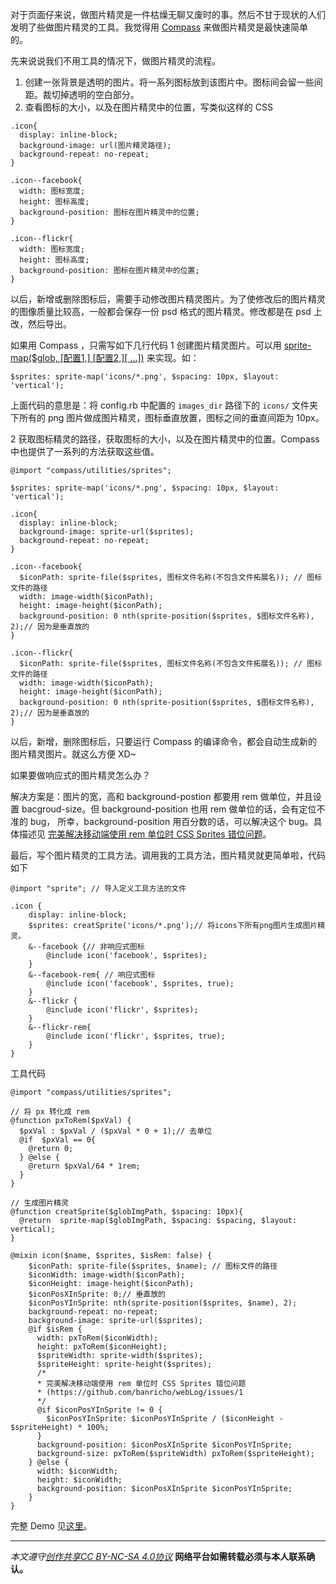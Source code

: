 对于页面仔来说，做图片精灵是一件枯燥无聊又废时的事。然后不甘于现状的人们发明了些做图片精灵的工具。我觉得用 [Compass](http://compass-style.org/) 来做图片精灵是最快速简单的。

先来说说我们不用工具的情况下，做图片精灵的流程。
1. 创建一张背景是透明的图片。将一系列图标放到该图片中。图标间会留一些间距。裁切掉透明的空白部分。
2. 查看图标的大小，以及在图片精灵中的位置，写类似这样的 CSS

```
.icon{
  display: inline-block;
  background-image: url(图片精灵路径);
  background-repeat: no-repeat;
}

.icon--facebook{
  width: 图标宽度;
  height: 图标高度;
  background-position: 图标在图片精灵中的位置;
}

.icon--flickr{
  width: 图标宽度;
  height: 图标高度;
  background-position: 图标在图片精灵中的位置;
}
```

以后，新增或删除图标后，需要手动修改图片精灵图片。为了使修改后的图片精灵的图像质量比较高，一般都会保存一份 psd 格式的图片精灵。修改都是在 psd 上改，然后导出。

如果用 Compass ，只需写如下几行代码
1 创建图片精灵图片。可以用 [sprite-map($glob, [配置1,] [配置2,][ ...])](http://compass-style.org/reference/compass/helpers/sprites/#sprite-map) 来实现。如：

```
$sprites: sprite-map('icons/*.png', $spacing: 10px, $layout: 'vertical');
```
上面代码的意思是：将 config.rb 中配置的 `images_dir` 路径下的 `icons/` 文件夹下所有的 png 图片做成图片精灵，图标垂直放置，图标之间的垂直间距为 10px。

2  获取图标精灵的路径，获取图标的大小，以及在图片精灵中的位置。Compass中也提供了一系列的方法获取这些值。

```
@import "compass/utilities/sprites";

$sprites: sprite-map('icons/*.png', $spacing: 10px, $layout: 'vertical');

.icon{
  display: inline-block;
  background-image: sprite-url($sprites);
  background-repeat: no-repeat;
}

.icon--facebook{
  $iconPath: sprite-file($sprites, 图标文件名称(不包含文件拓展名)); // 图标文件的路径
  width: image-width($iconPath);
  height: image-height($iconPath);
  background-position: 0 nth(sprite-position($sprites, $图标文件名称), 2);// 因为是垂直放的
}

.icon--flickr{
  $iconPath: sprite-file($sprites, 图标文件名称(不包含文件拓展名)); // 图标文件的路径
  width: image-width($iconPath);
  height: image-height($iconPath);
  background-position: 0 nth(sprite-position($sprites, $图标文件名称), 2);// 因为是垂直放的
}
```

以后，新增，删除图标后，只要运行 Compass 的编译命令，都会自动生成新的图片精灵图片。就这么方便 XD~

如果要做响应式的图片精灵怎么办？

解决方案是：图片的宽，高和 background-postion 都要用 rem 做单位，并且设置 bacgroud-size。但 background-position 也用 rem 做单位的话，会有定位不准的 bug， 所幸，background-position 用百分数的话，可以解决这个 bug。具体描述见 [完美解决移动端使用 rem 单位时 CSS Sprites 错位问题](https://github.com/banricho/webLog/issues/1)。


最后，写个图片精灵的工具方法。调用我的工具方法，图片精灵就更简单啦，代码如下
```
@import "sprite"; // 导入定义工具方法的文件

.icon {
    display: inline-block;
    $sprites: creatSprite('icons/*.png');// 将icons下所有png图片生成图片精灵。
    &--facebook {// 非响应式图标
        @include icon('facebook', $sprites);
    }
    &--facebook-rem{ // 响应式图标
        @include icon('facebook', $sprites, true);
    }
    &--flickr {
        @include icon('flickr', $sprites);
    }
    &--flickr-rem{
        @include icon('flickr', $sprites, true);
    }
}
```

工具代码
```
@import "compass/utilities/sprites";

// 将 px 转化成 rem
@function pxToRem($pxVal) {
  $pxVal : $pxVal / ($pxVal * 0 + 1);// 去单位
  @if  $pxVal == 0{
    @return 0;
  } @else {
    @return $pxVal/64 * 1rem;
  }
}

// 生成图片精灵
@function creatSprite($globImgPath, $spacing: 10px){
  @return  sprite-map($globImgPath, $spacing: $spacing, $layout: vertical);
}

@mixin icon($name, $sprites, $isRem: false) {
    $iconPath: sprite-file($sprites, $name); // 图标文件的路径
    $iconWidth: image-width($iconPath);
    $iconHeight: image-height($iconPath);
    $iconPosXInSprite: 0;// 垂直放的
    $iconPosYInSprite: nth(sprite-position($sprites, $name), 2);
    background-repeat: no-repeat;
    background-image: sprite-url($sprites);
    @if $isRem {
      width: pxToRem($iconWidth);
      height: pxToRem($iconHeight);
      $spriteWidth: sprite-width($sprites);
      $spriteHeight: sprite-height($sprites);
      /*
      * 完美解决移动端使用 rem 单位时 CSS Sprites 错位问题
      * (https://github.com/banricho/webLog/issues/1
      */
      @if $iconPosYInSprite != 0 {
        $iconPosYInSprite: $iconPosYInSprite / ($iconHeight - $spriteHeight) * 100%;
      }
      background-position: $iconPosXInSprite $iconPosYInSprite;
      background-size: pxToRem($spriteWidth) pxToRem($spriteHeight);
    } @else {
      width: $iconWidth;
      height: $iconWidth;
      background-position: $iconPosXInSprite $iconPosYInSprite;
    }
}
```

完整 Demo 见[这里](https://github.com/iamjoel/front-end-note/tree/master/detail/comprehensive/compass-css-sprite)。

***

*本文遵守[创作共享CC BY-NC-SA 4.0协议](http://creativecommons.org/licenses/by-nc-sa/4.0/)*
**网络平台如需转载必须与本人联系确认。**


